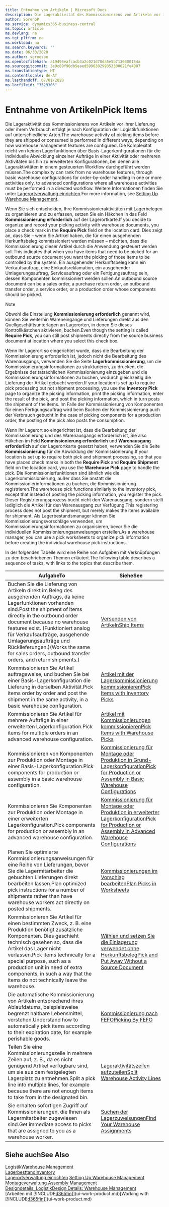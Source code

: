 ```yaml
---
title: Entnahme von Artikeln | Microsoft Docs
description: Die Lageraktivität des Kommissionierens von Artikeln vor ihrer Lieferung oder ihrem Verbrauch erfolgt je nach Konfiguration der Logistikfunktionen auf unterschiedliche Arten. Die Komplexität der Einrichtung reicht von keinen Lagerfunktionen über grundlegende Lagerfunktionen für die individuelle Abwicklung einzelner Aufträge in einer Aktivität oder mehreren Aktivitäten bis hin zu erweiterten Konfigurationen, bei denen alle Lageraktivitäten in einem gesteuerten Workflow durchgeführt werden müssen.
author: SorenGP
ms.service: dynamics365-business-central
ms.topic: article
ms.devlang: na
ms.tgt_pltfrm: na
ms.workload: na
ms.search.keywords: ''
ms.date: 06/30/2020
ms.author: sgroespe
ms.openlocfilehash: a19496eafcacb3a2c021d78da5e5b7130300154a
ms.sourcegitcommit: 3e9c89f90db5eaed599630299353300621fe4007
ms.translationtype: HT
ms.contentlocale: de-AT
ms.lasthandoff: 07/01/2020
ms.locfileid: "3529305"
---
```

# <a name="pick-items"></a><span data-ttu-id="7efec-104">Entnahme von Artikeln</span><span class="sxs-lookup"><span data-stu-id="7efec-104">Pick Items</span></span>

<span data-ttu-id="7efec-105">Die Lageraktivität des Kommissionierens von Artikeln vor ihrer Lieferung oder ihrem Verbrauch erfolgt je nach Konfiguration der Logistikfunktionen auf unterschiedliche Arten.</span><span class="sxs-lookup"><span data-stu-id="7efec-105">The warehouse activity of picking items before they are shipped or consumed is performed in different ways, depending on how warehouse management features are configured.</span></span> <span data-ttu-id="7efec-106">Die Komplexität reicht von keinen Lagerfunktionen über Basis-Lagerkonfigurationen für die individuelle Abwicklung einzelner Aufträge in einer Aktivität oder mehreren Aktivitäten bis hin zu erweiterten Konfigurationen, bei denen alle Lageraktivitäten in einem gesteuerten Workflow durchgeführt werden müssen.</span><span class="sxs-lookup"><span data-stu-id="7efec-106">The complexity can rank from no warehouse features, through basic warehouse configurations for order-by-order handling in one or more activities only, to advanced configurations where all warehouse activities must be performed in a directed workflow.</span></span> <span data-ttu-id="7efec-107">Weitere Informationen finden Sie unter [Lagerortverwaltung einrichten](warehouse-setup-warehouse.md).</span><span class="sxs-lookup"><span data-stu-id="7efec-107">For more information, see [Setting Up Warehouse Management](warehouse-setup-warehouse.md).</span></span>

<span data-ttu-id="7efec-108">Wenn Sie sich entscheiden, Ihre Kommissionieraktivitäten mit Lagerbelegen zu organisieren und zu erfassen, setzen Sie ein Häkchen in das Feld **Kommissionierung erforderlich** auf der Lagerortkarte.</span><span class="sxs-lookup"><span data-stu-id="7efec-108">If you decide to organize and record your picking activity with warehouse documents, you place a check mark in the **Require Pick** field on the location card.</span></span> <span data-ttu-id="7efec-109">Dies zeigt an, dass Sie – wenn Sie Artikel haben, die für einen ausgehenden Herkunftsbeleg kommissioniert werden müssen – möchten, dass die Kommissionierung dieser Artikel durch die Anwendung gesteuert werden soll.</span><span class="sxs-lookup"><span data-stu-id="7efec-109">This indicates that when you have items that need to be picked for an outbound source document you want the picking of those items to be controlled by the system.</span></span> <span data-ttu-id="7efec-110">Ein ausgehender Herkunftsbeleg kann ein Verkaufsauftrag, eine Einkaufsreklamation, ein ausgehender Umlagerungsauftrag, Serviceauftrag oder ein Fertigungsauftrag sein, dessen Komponenten kommissioniert werden sollen.</span><span class="sxs-lookup"><span data-stu-id="7efec-110">An outbound source document can be a sales order, a purchase return order, an outbound transfer order, a service order, or a production order whose components should be picked.</span></span>

> [!NOTE]
> <span data-ttu-id="7efec-111">Obwohl die Einstellung **Kommissionierung erforderlich** genannt wird, können Sie weiterhin Wareneingänge und Lieferungen direkt aus den Quellgeschäftsunterlagen an Lagerorten, in denen Sie dieses Kontrollkästchen aktivieren, buchen.</span><span class="sxs-lookup"><span data-stu-id="7efec-111">Even though the setting is called **Require Pick**, you can still post shipments directly from the source business document at location where you select this check box.</span></span>

<span data-ttu-id="7efec-112">Wenn Ihr Lagerort so eingerichtet wurde, dass die Bearbeitung der Kommissionierung erforderlich ist, jedoch nicht die Bearbeitung des Warenausgangs, verwenden Sie die Seite **Lagerkommissionierung**, um die Kommissionierungsinformationen zu strukturieren, zu drucken, die Ergebnisse der tatsächlichen Kommissionierung einzugeben und die Kommissionierungsinformationen zu buchen, wodurch gleichzeitig die Lieferung der Artikel gebucht werden.</span><span class="sxs-lookup"><span data-stu-id="7efec-112">If your location is set up to require pick processing but not shipment processing, you use the **Inventory Pick** page to organize the picking information, print the picking information, enter the result of the pick, and post the picking information, which in turn posts the shipment of the items.</span></span> <span data-ttu-id="7efec-113">Im Falle der Kommissionierung von Komponenten für einen Fertigungsauftrag wird beim Buchen der Kommissionierung auch der Verbrauch gebucht.</span><span class="sxs-lookup"><span data-stu-id="7efec-113">In the case of picking components for a production order, the posting of the pick also posts the consumption.</span></span>

<span data-ttu-id="7efec-114">Wenn Ihr Lagerort so eingerichtet ist, dass die Bearbeitung der Kommissionierung und des Warenausgangs erforderlich ist, Sie also Häkchen im Feld **Kommissionierung erforderlich** und **Warenausgang erforderlich** auf der Lagerortkarte gesetzt haben, verwenden Sie die Seite **Kommissionierung** für die Abwicklung der Kommissionierung.</span><span class="sxs-lookup"><span data-stu-id="7efec-114">If your location is set up to require both pick and shipment processing, so that you have placed check marks in both the **Require Pick** and **Require Shipment** field on the location card, you use the **Warehouse Pick** page to handle the pick.</span></span> <span data-ttu-id="7efec-115">Die Kommissionierfunktionen sind ähnlich wie die Lagerkommissionierung, außer dass Sie anstatt die Kommissionierinformationen zu buchen, die Kommissionierung registrieren.</span><span class="sxs-lookup"><span data-stu-id="7efec-115">The warehouse pick functions similarly to the inventory pick, except that instead of posting the picking information, you register the pick.</span></span> <span data-ttu-id="7efec-116">Dieser Registrierungsprozess bucht nicht den Warenausgang, sondern stellt lediglich die Artikel für den Warenausgang zur Verfügung.</span><span class="sxs-lookup"><span data-stu-id="7efec-116">This registering process does not post the shipment, but merely makes the items available for shipment.</span></span> <span data-ttu-id="7efec-117">Als Lagerbestandsmanager können Sie Kommissionierungsvorschläge verwenden, um Kommissionierungsinformationen zu organisieren, bevor Sie die individuellen Kommissionierungsanweisungen erstellen.</span><span class="sxs-lookup"><span data-stu-id="7efec-117">As a warehouse manager, you can use a pick worksheets to organize pick information before creating the individual warehouse pick instructions.</span></span>

<span data-ttu-id="7efec-118">In der folgenden Tabelle wird eine Reihe von Aufgaben mit Verknüpfungen zu den beschriebenen Themen erläutert.</span><span class="sxs-lookup"><span data-stu-id="7efec-118">The following table describes a sequence of tasks, with links to the topics that describe them.</span></span>   

|<span data-ttu-id="7efec-119">**Aufgabe**</span><span class="sxs-lookup"><span data-stu-id="7efec-119">**To**</span></span>|<span data-ttu-id="7efec-120">**Siehe**</span><span class="sxs-lookup"><span data-stu-id="7efec-120">**See**</span></span>|
|------------|-------------|  
|<span data-ttu-id="7efec-121">Buchen Sie die Lieferung von Artikeln direkt im Beleg des ausgehenden Auftrags, da keine Lagerfunktionen vorhanden sind.</span><span class="sxs-lookup"><span data-stu-id="7efec-121">Post the shipment of items directly in the outbound order document because no warehouse features exist.</span></span> <span data-ttu-id="7efec-122">(Funktioniert analog für Verkaufsaufträge, ausgehende Umlagerungsaufträge und Rücklieferungen.)</span><span class="sxs-lookup"><span data-stu-id="7efec-122">(Works the same for sales orders, outbound transfer orders, and return shipments.)</span></span>|[<span data-ttu-id="7efec-123">Versenden von Artikeln</span><span class="sxs-lookup"><span data-stu-id="7efec-123">Ship Items</span></span>](warehouse-how-ship-items.md)|  
|<span data-ttu-id="7efec-124">Kommissionieren Sie Artikel auftragsweise, und buchen Sie bei einer Basis-Lagerkonfiguration die Lieferung in derselben Aktivität.</span><span class="sxs-lookup"><span data-stu-id="7efec-124">Pick items order by order and post the shipment in the same activity, in a basic warehouse configuration.</span></span>|[<span data-ttu-id="7efec-125">Artikel mit der Lagerkommissionierung kommissionieren</span><span class="sxs-lookup"><span data-stu-id="7efec-125">Pick Items with Inventory Picks</span></span>](warehouse-how-to-pick-items-with-inventory-picks.md)|
|<span data-ttu-id="7efec-126">Kommissionieren Sie Artikel für mehrere Aufträge in einer erweiterten Lagerkonfiguration.</span><span class="sxs-lookup"><span data-stu-id="7efec-126">Pick items for multiple orders in an advanced warehouse configuration.</span></span>|[<span data-ttu-id="7efec-127">Artikel mit Kommissionierungen kommissionieren</span><span class="sxs-lookup"><span data-stu-id="7efec-127">Pick Items with Warehouse Picks</span></span>](warehouse-how-to-pick-items-for-warehouse-shipment.md)|  
|<span data-ttu-id="7efec-128">Kommissionieren von Komponenten zur Produktion oder Montage in einer Basis-Lagerkonfiguration.</span><span class="sxs-lookup"><span data-stu-id="7efec-128">Pick components for production or assembly in a basic warehouse configuration.</span></span>|[<span data-ttu-id="7efec-129">Kommissionierung für Montage oder Produktion in Grund-Lagerkonfiguration</span><span class="sxs-lookup"><span data-stu-id="7efec-129">Pick for Production or Assembly in Basic Warehouse Configurations</span></span>](warehouse-how-to-pick-for-production.md)|
|<span data-ttu-id="7efec-130">Kommissionieren Sie Komponenten zur Produktion oder Montage in einer erweiterten Lagerkonfiguration.</span><span class="sxs-lookup"><span data-stu-id="7efec-130">Pick components for production or assembly in an advanced warehouse configuration.</span></span>|[<span data-ttu-id="7efec-131">Kommissionierung für Montage oder Produktion in erweiterter Lagerkonfiguration</span><span class="sxs-lookup"><span data-stu-id="7efec-131">Pick for Production or Assembly in Advanced Warehouse Configurations</span></span>](warehouse-how-to-pick-for-internal-operations-in-advanced-warehousing.md)|  
|<span data-ttu-id="7efec-132">Planen Sie optimierte Kommissionierungsanweisungen für eine Reihe von Lieferungen, bevor Sie die Lagermitarbeiter die gebuchten Lieferungen direkt bearbeiten lassen.</span><span class="sxs-lookup"><span data-stu-id="7efec-132">Plan optimized pick instructions for a number of shipments rather than have warehouse workers act directly on posted shipments.</span></span>|[<span data-ttu-id="7efec-133">Kommissionierungen im Vorschlag bearbeiten</span><span class="sxs-lookup"><span data-stu-id="7efec-133">Plan Picks in Worksheets</span></span>](warehouse-how-to-plan-picks-in-worksheets.md)|  
|<span data-ttu-id="7efec-134">Kommissionieren Sie Artikel für einen bestimmten Zweck, z. B. eine Produktion benötigt zusätzliche Komponenten. Dies geschieht technisch gesehen so, dass die Artikel das Lager nicht verlassen.</span><span class="sxs-lookup"><span data-stu-id="7efec-134">Pick items technically for a special purpose, such as a production unit in need of extra components, in such a way that the items do not technically leave the warehouse.</span></span>|[<span data-ttu-id="7efec-135">Wählen und setzen Sie die Einlagerung verwendet ohne Herkunftsbeleg</span><span class="sxs-lookup"><span data-stu-id="7efec-135">Pick and Put Away Without a Source Document</span></span>](warehouse-how-to-create-put-aways-from-internal-put-aways.md)|
|<span data-ttu-id="7efec-136">Die automatische Kommissionierung von Artikeln entsprechend ihres Ablaufdatums, beispielsweise begrenzt haltbare Lebensmittel, verstehen.</span><span class="sxs-lookup"><span data-stu-id="7efec-136">Understand how to automatically pick items according to their expiration date, for example perishable goods.</span></span>|[<span data-ttu-id="7efec-137">Kommissionierung nach FEFO</span><span class="sxs-lookup"><span data-stu-id="7efec-137">Picking By FEFO</span></span>](warehouse-picking-by-fefo.md)|
|<span data-ttu-id="7efec-138">Teilen Sie eine Kommissionierungszeile in mehrere Zeilen auf, z. B., da es nicht genügend Artikel verfügbare sind, um sie aus dem festgelegten Lagerplatz zu entnehmen.</span><span class="sxs-lookup"><span data-stu-id="7efec-138">Split a pick line into multiple lines, for example because there are not enough items to take from in the designated bin.</span></span>|[<span data-ttu-id="7efec-139">Lageraktivitätszeilen aufzuteilen</span><span class="sxs-lookup"><span data-stu-id="7efec-139">Split Warehouse Activity Lines</span></span>](warehouse-how-to-split-warehouse-activity-lines.md)|
|<span data-ttu-id="7efec-140">Sie erhalten sofortigen Zugriff auf Kommissionierungen, die Ihnen als Lagermitarbeiter zugewiesen sind.</span><span class="sxs-lookup"><span data-stu-id="7efec-140">Get immediate access to picks that are assigned to you as a warehouse worker.</span></span>|[<span data-ttu-id="7efec-141">Suchen der Lagerzuweisungen</span><span class="sxs-lookup"><span data-stu-id="7efec-141">Find Your Warehouse Assignments</span></span>](warehouse-how-to-find-your-warehouse-assignments.md)|  

## <a name="see-also"></a><span data-ttu-id="7efec-142">Siehe auch</span><span class="sxs-lookup"><span data-stu-id="7efec-142">See Also</span></span>  
[<span data-ttu-id="7efec-143">Logistik</span><span class="sxs-lookup"><span data-stu-id="7efec-143">Warehouse Management</span></span>](warehouse-manage-warehouse.md)  
[<span data-ttu-id="7efec-144">Lagerbesttand</span><span class="sxs-lookup"><span data-stu-id="7efec-144">Inventory</span></span>](inventory-manage-inventory.md)  
<span data-ttu-id="7efec-145">[Lagerortverwaltung einrichten](warehouse-setup-warehouse.md)   </span><span class="sxs-lookup"><span data-stu-id="7efec-145">[Setting Up Warehouse Management](warehouse-setup-warehouse.md)   </span></span>  
<span data-ttu-id="7efec-146">[Montageverwaltung](assembly-assemble-items.md)  </span><span class="sxs-lookup"><span data-stu-id="7efec-146">[Assembly Management](assembly-assemble-items.md)  </span></span>  
[<span data-ttu-id="7efec-147">Designdetails: Logistik</span><span class="sxs-lookup"><span data-stu-id="7efec-147">Design Details: Warehouse Management</span></span>](design-details-warehouse-management.md)  
<span data-ttu-id="7efec-148">[Arbeiten mit [!INCLUDE[d365fin](includes/d365fin_md.md)]](ui-work-product.md)</span><span class="sxs-lookup"><span data-stu-id="7efec-148">[Working with [!INCLUDE[d365fin](includes/d365fin_md.md)]](ui-work-product.md)</span></span>
